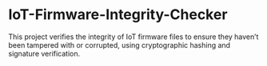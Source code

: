 # IoT-Firmware-Integrity-Checker
This project verifies the integrity of IoT firmware files to ensure they haven’t been tampered with or corrupted, using cryptographic hashing and signature verification.
